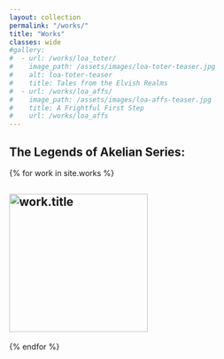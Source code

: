 ```yaml
---
layout: collection
permalink: "/works/"
title: "Works"
classes: wide
#gallery:
#  - url: /works/loa_toter/
#    image_path: /assets/images/loa-toter-teaser.jpg
#    alt: loa-toter-teaser
#    title: Tales from the Elvish Realms
#  - url: /works/loa_affs/
#    image_path: /assets/images/loa-affs-teaser.jpg
#    title: A Frightful First Step
#    url: /works/loa_affs
---
```


## The Legends of Akelian Series:
{% for work in site.works %}
  <h2>
    <a href="{{ work.url }}"><img src={{ work.header.teaser }} width=250 alt=work.title></a>
  </h2>
{% endfor %}
